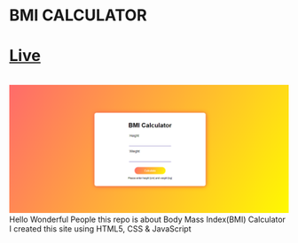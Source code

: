# BMI CALCULATOR
# [Live](https://webmicalculator.netlify.app/)
<br>
<img src="img/read.png" >
 Hello Wonderful People this repo is about Body Mass Index(BMI) Calculator
<br>
 I created this site using HTML5, CSS & JavaScript
